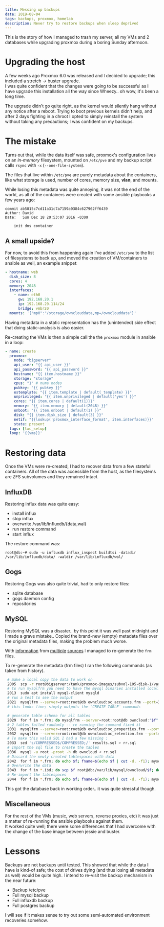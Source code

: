 ```yaml
---
title: Messing up backups
date: 2019-08-04
tags: backups, proxmox, homelab
description: Never try to restore backups when sleep deprived
---
```

This is the story of how I managed to trash my server, all my VMs and 2 databases while upgrading proxmox during a
boring Sunday afternoon.  

# Upgrading the host
A few weeks ago Proxmox 6.0 was released and I decided to upgrade; this included a stretch -> buster upgrade.  
I was quite confident that the changes were going to be successful as I have upgrade this installation all the way since Wheezy.. oh wow, it's been a long time.  

The upgrade didn't go quite right, as the kernel would silently hang without any notice after a reboot. Trying to boot
previous kernels didn't help, and after 2 days fighting in a chroot I opted to simply reinstall the system without
taking any precautions; I was confident on my backups.  

# The mistake

Turns out that, while the data itself was safe, proxmox's configuration lives on an *in-memory* filesystem, mounted on `/etc/pve`
 and my backup script calls `rsync` with `-x` (`--one-file-system`).  

The files that live within `/etc/pve` are purely metadata about the containers, like what storage is used, number of
cores, memory size, **vlan**, and mounts.

While losing this metadata was quite annoying, it was not the end of the world, as all of the containers were created with some
ansible playbooks a few years ago:

```
commit ab5015c7cd11a31c7a7159a0384c627962ff6439
Author: David
Date:   Sun Dec 18 20:53:07 2016 -0300

    init dns container
```

## A small upside?
For now, to avoid this from happening again I've added `/etc/pve` to the list of filesystems to back up, and moved the
creation of VM/containers to ansible as well, an example snippet:

```yaml
- hostname: web
  disk_size: 8
  cores: 4
  memory: 2048
  interfaces:
    - name: eth0
      gw: 192.168.20.1
      ip: 192.168.20.114/24
      bridge: vmbr20
  mounts: '{"mp0":"/storage/ownclouddata,mp=/ownclouddata"}'
```

Having metadata in a static representation has the (unintended) side effect that doing static-analysis is also easier.

Re-creating the VMs is then a simple call the the `proxmox` module in ansible in a loop:

```yaml
- name: create
  proxmox:
    node: "bigserver"
    api_user: "{{ api_user }}"
    api_password: "{{ api_password }}"
    hostname: "{{ item.hostname }}"
    storage: "storage"
    cpus: "1" # numa nodes
    pubkey: "{{ pubkey }}"
    ostemplate: "{{ item.template | default(_template) }}"
    unprivileged: "{{ item.unprivileged | default('yes') }}"
    cores: "{{ item.cores | default(1)}}"
    memory: "{{ item.memory | default(2048) }}"
    onboot: "{{ item.onboot | default(1) }}"
    disk: "{{ item.disk_size | default(3) }}"
    netif: "{{lookup('proxmox_interface_format', item.interfaces)}}"
    state: present
  tags: [lxc_setup]
  loop: '{{vms}}'
```


# Restoring data

Once the VMs were re-created, I had to recover data from a few stateful containers. All of the data was accessible from
the host, as the filesystems are ZFS subvolumes and they remained intact.

## InfluxDB

Restoring influx data was quite easy:

* install influx
* stop influx
* overwrite /var/lib/influxdb/{data,wal}
* run restore command
* start influx

The restore command was:

```
root@db:~# sudo -u influxdb influx_inspect buildtsi -datadir /var/lib/influxdb/data/ -waldir /var/lib/influxdb/wal/
```

## Gogs

Restoring Gogs was also quite trivial, had to only restore files: 

* sqlite database 
* gogs daemon config
* repositories

## MySQL

Restoring MySQL was a disaster.. by this point it was well past midnight and I made a grave mistake.. Copied the
brand-new (empty) metadata files over the original metadata files, making the problem much worse.  

With [information](https://stackoverflow.com/questions/484750/restoring-mysql-database-from-physical-files) from
[multiple](https://www.nullalo.com/en/recover-mysql-innodb-tables-without-ibdata1-file/)
[sources](https://dba.stackexchange.com/questions/57120/recover-mysql-database-from-data-folder-without-ibdata1-from-ibd-files) 
I managed to re-generate the `frm` files.

To re-generate the metadata (frm files) I ran the following commands (as taken from history).  


```bash
 # make a local copy the data to work on
 2005  scp -r root@bigserver:/tank/proxmox-images/subvol-105-disk-1/var/lib/mysql/owncloud/ .
 # to run mysqlfrm you need to have the mysql binaries installed locally
 2013  sudo apt install mysql-client mysqld
 # run a test to see the output
 2021  mysqlfrm --server=root:root@db owncloud:oc_accounts.frm --port=3307
 # this looks fine; simply outputs the `CREATE TABLE` commands

 # generate table schema for all tables
 2029  for f in *.frm; do mysqlfrm --server=root:root@db owncloud:"$f" --port=3308 >> results.sql; echo $f; done
 # 2 tables failed randomly -- re running the command fixed it
 2031  mysqlfrm --server=root:root@db owncloud:oc_properties.frm --port=3308 >> results.sql 
 2032  mysqlfrm --server=root:root@db owncloud:oc_retention.frm --port=3308 >> results.sql 
 # To make this valid SQL I had a few missing ;
 2033  sed 's/COMPRESSED$/COMPRESSED;/' results.sql > rr.sql
 # Import the sql file to create the tables
 2036  mysql -u root -proot -h db owncloud < rr.sql
 # Discard the newly created tablespaces with data
 2042  for f in *.frm; do echo $f; fname=$(echo $f | cut -d. -f1); mysql -u root -proot -h db owncloud -e "alter table owncloud.$fname DISCARD TABLESPACE;"; done
 # Overwrite the data
 2043  for f in *.ibd; do scp $f root@db:/var/lib/mysql/owncloud/$f; done
 # Re-import the tablespaces
 2044  for f in *.frm; do echo $f; fname=$(echo $f | cut -d. -f1); mysql -u root -proot -h db owncloud -e "alter table owncloud.$fname IMPORT TABLESPACE;"; done
```

This got the database back in working order.. it was quite stressful though.

## Miscellaneous

For the rest of the VMs (music, web servers, reverse proxies, etc) it was just a matter of re-running the ansible
playbooks against them.  
It worked quite well; there were some differences that I had overcome with the change of the
base image between jessie and buster.


# Lessons

Backups are not backups until tested. This showed that while the data I have is kind-of safe; the cost of drives dying
(and thus losing all metadata as well) would be quite high. I intend to re-visit the backup mechanism in the near
future:

* Backup /etc/pve
* Full mysql backup
* Full influxdb backup
* Full postgres backup


I will see if it makes sense to try out some semi-automated environment recoveries somehow.
